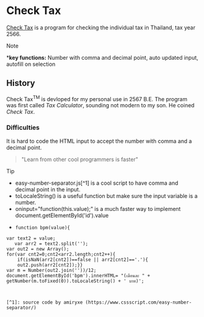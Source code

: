 # Check Tax
[Check Tax](https://kietpawpan.github.io/tax) is a program for checking the individual tax in Thailand, tax year 2566.

> [!NOTE]
> ***key functions:** Number with comma and decimal point, auto updated input, autofill on selection 

## History
Check Tax<sup>TM</sup> is devloped for my personal use in 2567 B.E. The program was first called _Tax Calculator_, sounding not modern to my son. He coined _Check Tax_.

### Difficulties
It is hard to code the HTML input to  accept the number with comma and a decimal point. 
> "Learn from other cool programmers is faster"

> [!TIP]
> - easy-number-separator.js[^1] is a cool script to have comma and decimal point in the input.
> - toLocaleString() is a useful function but make sure the input variable is a number.
> - oninput="function(this.value);" is a much faster way to implement document.getElementById('id').value
> - ```
>   function bpm(value){
	var text2 = value;
       var arr2 = text2.split('');
  	var out2 = new Array();
  	for(var cnt2=0;cnt2<arr2.length;cnt2++){
    	if(isNaN(arr2[cnt2])==false || arr2[cnt2]=='.'){
      	out2.push(arr2[cnt2]);}}
  	var m = Number(out2.join(''))/12;
	document.getElementById('bpm').innerHTML= "(เดือนละ " + getNumber(m.toFixed(0)).toLocaleString() + ' บาท)';
```


[^1]: source code by amiryxe (https://www.cssscript.com/easy-number-separator/)

